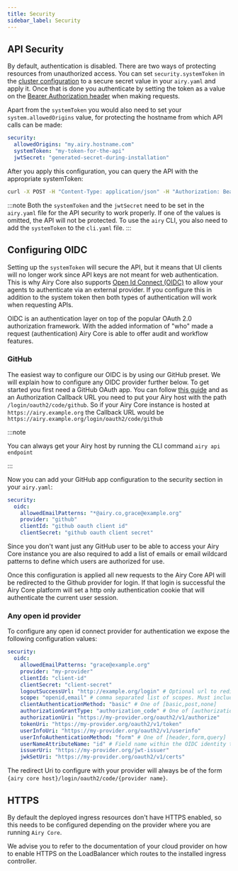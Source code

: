 ```yaml
---
title: Security
sidebar_label: Security
---
```


## API Security

By default, authentication is disabled. There are two ways of protecting resources from unauthorized access.
You can set `security.systemToken` in the [cluster configuration](getting-started/installation/configuration.md) to a secure secret value in your `airy.yaml` and apply it. Once that is done you authenticate by setting the token as a value on the [Bearer Authorization header](https://tools.ietf.org/html/rfc6750#section-2.1) when making requests.

Apart from the `systemToken` you would also need to set your `system.allowedOrigins` value, for protecting the hostname from which API calls can be made:

```yaml
security:
  allowedOrigins: "my.airy.hostname.com"
  systemToken: "my-token-for-the-api"
  jwtSecret: "generated-secret-during-installation"
```

After you apply this configuration, you can query the API with the appropriate systemToken:

```sh
curl -X POST -H "Content-Type: application/json" -H "Authorization: Bearer my-token-for-the-api" http://localhost/conversations.list

```

:::note
Both the `systemToken` and the `jwtSecret` need to be set in the `airy.yaml` file for the API security to work properly. If one of the values is omitted, the API will not be protected.
To use the `airy` CLI, you also need to add the `systemToken` to the `cli.yaml` file.
:::

## Configuring OIDC

Setting up the `systemToken` will secure the API, but it means that UI clients will no longer work since API keys are not meant for web authentication. This is why Airy Core also supports [Open Id Connect (OIDC)](https://openid.net/connect/) to allow your agents to authenticate via an external provider. If you configure this in addition to the system token then both types of authentication will work when requesting APIs.

OIDC is an authentication layer on top of the popular OAuth 2.0 authorization framework. With the added information of
"who" made a request (authentication) Airy Core is able to offer audit and workflow features.

### GitHub

The easiest way to configure our OIDC is by using our GitHub preset. We will explain how to configure any OIDC provider further below. To get started you first need a GitHub OAuth app. You can follow [this guide](https://docs.github.com/en/developers/apps/creating-an-oauth-app) and as an Authorization Callback URL you need to put your Airy host with the
path `/login/oauth2/code/github`. So if your Airy Core instance is hosted at `https://airy.example.org` the Callback URL
would be `https://airy.example.org/login/oauth2/code/github`

:::note

You can always get your Airy host by running the CLI command `airy api endpoint`

:::

Now you can add your GitHub app configuration to the security section in your `airy.yaml`:

```yaml
security:
  oidc:
    allowedEmailPatterns: "*@airy.co,grace@example.org"
    provider: "github"
    clientId: "github oauth client id"
    clientSecret: "github oauth client secret"
```

Since you don't want just any GitHub user to be able to access your Airy Core instance you are also required to add
a list of emails or email wildcard patterns to define which users are authorized for use.

Once this configuration is applied all new requests to the Airy Core API will be redirected to the Github
provider for login. If that login is successful the Airy Core platform will set a http only authentication cookie
that will authenticate the current user session.

### Any open id provider

To configure any open id connect provider for authentication we expose the following configuration values:

```yaml
security:
  oidc:
    allowedEmailPatterns: "grace@example.org"
    provider: "my-provider"
    clientId: "client-id"
    clientSecret: "client-secret"
    logoutSuccessUrl: "http://example.org/login" # Optional url to redirect to when logged out
    scope: "openid,email" # comma separated list of scopes. Must include "openid"
    clientAuthenticationMethod: "basic" # One of [basic,post,none]
    authorizationGrantType: "authorization_code" # One of [authorization_code,implicit,refresh_token,client_credentials,password]
    authorizationUri: "https://my-provider.org/oauth2/v1/authorize"
    tokenUri: "https://my-provider.org/oauth2/v1/token"
    userInfoUri: "https://my-provider.org/oauth2/v1/userinfo"
    userInfoAuthenticationMethod: "form" # One of [header,form,query]
    userNameAttributeName: "id" # Field name within the OIDC identity token that uniquely identifies the user
    issuerUri: "https://my-provider.org/jwt-issuer"
    jwkSetUri: "https://my-provider.org/oauth2/v1/certs"
```

The redirect Uri to configure with your provider will always be of the form `{airy core host}/login/oauth2/code/{provider name}`.

## HTTPS

By default the deployed ingress resources don't have HTTPS enabled, so this needs to be configured depending on the provider where you are running `Airy Core`.

We advise you to refer to the documentation of your cloud provider on how to enable HTTPS on the LoadBalancer which routes to the installed ingress controller.
